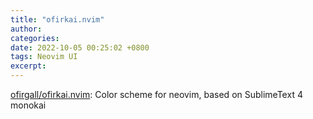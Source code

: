 ```yaml
---
title: "ofirkai.nvim"
author: 
categories: 
date: 2022-10-05 00:25:02 +0800
tags: Neovim UI
excerpt: 
---
```


[ofirgall/ofirkai.nvim](https://github.com/ofirgall/ofirkai.nvim): Color scheme for neovim, based on SublimeText 4 monokai




